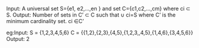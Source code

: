 Input: A universal set S={e1, e2,…,en  } and set C={c1,c2,…,cm} where ci ⊂ S.
Output: Number of sets in C’ ⊂ C such that   ∪ ci=S where C’ is the minimum cardinality set.
        ci ∈C’

eg:Input: S = {1,2,3,4,5,6}
          C = {{1,2},{2,3},{4,5},{1,2,3,,4,5},{1,4,6},{3,4,5,6}}
  Output: 2


   
